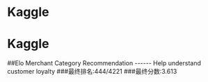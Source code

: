 # Kaggle
# Kaggle
##Elo Merchant Category Recommendation  ------ Help understand customer loyalty
###最终排名:444/4221
###最终分数:3.613
